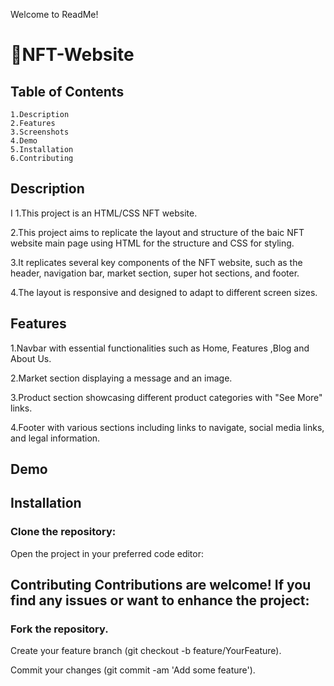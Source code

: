 Welcome to ReadMe!

# 📝NFT-Website

## Table of Contents

```
1.Description 
2.Features
3.Screenshots
4.Demo 
5.Installation
6.Contributing
```

## Description

I 1.This project is an HTML/CSS NFT website.

 2.This project aims to replicate the layout and structure of the baic NFT website main page using HTML for the structure and CSS for styling.

 3.It replicates several key components of the NFT website, such as the header, navigation bar, market section, super hot sections, and footer. 

4.The layout is responsive and designed to adapt to different screen sizes.

## Features

1.Navbar with essential functionalities such as Home, Features ,Blog and About Us. 

2.Market section displaying a message and an image.

3.Product section showcasing different product categories with "See More" links.

 4.Footer with various sections including links to navigate, social media links, and legal information.

## Demo

## Installation

### Clone the repository:

Open the project in your preferred code editor:

## Contributing Contributions are welcome! If you find any issues or want to enhance the project:

### Fork the repository.

 Create your feature branch (git checkout -b feature/YourFeature).

 Commit your changes (git commit -am 'Add some feature').
